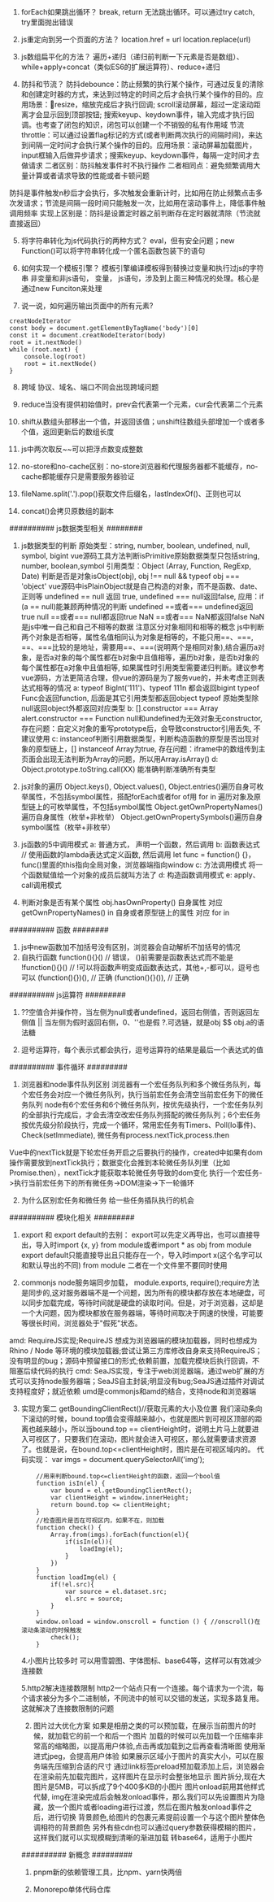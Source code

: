 <!--
 * @Author: your name
 * @Date: 2022-02-28 15:20:17
 * @LastEditTime: 2022-05-09 23:05:54
 * @LastEditors: yuzihan yuzihanyuzihan@163.com
 * @Description: 打开koroFileHeader查看配置 进行设置: https://github.com/OBKoro1/koro1FileHeader/wiki/%E9%85%8D%E7%BD%AE
 * @FilePath: /fe_interview/js/js高频题.md
-->
1. forEach如果跳出循环？
break, return 无法跳出循环。可以通过try catch, try里面抛出错误

2. js重定向到另一个页面的方法？
location.href = url
location.replace(url)

3. js数组扁平化的方法？
遍历+递归（递归前判断一下元素是否是数组）、while+apply+concat（类似ES6的扩展运算符）、reduce+递归

4. 防抖和节流？
防抖debounce：防止频繁的执行某个操作，可通过反复的清除和创建定时器的方式，来达到过特定的时间之后才会执行某个操作的目的。应用场景：resize，缩放完成后才执行回调; scroll滚动屏幕，超过一定滚动距离才会显示回到顶部按钮; 搜索keyup、keydown事件，输入完成才执行回调。也考查了闭包的知识，闭包可以创建一个不销毁的私有作用域
节流throttle：可以通过设置flag标记的方式(或者判断两次执行的间隔时间)，来达到间隔一定时间才会执行某个操作的目的。应用场景：滚动屏幕加载图片，input框输入后做异步请求；搜索keyup、keydown事件，每隔一定时间才去做请求
二者区别：防抖触发事件时不执行操作
二者相同点：避免频繁调用大量计算或者请求导致的性能或者卡顿问题

防抖是事件触发n秒后才会执行，多次触发会重新计时，比如用在防止频繁点击多次发请求；节流是间隔一段时间只能触发一次，比如用在滚动事件上，降低事件触调用频率
实现上区别是：防抖是设置定时器之前判断存在定时器就清除（节流就直接返回）


5. 将字符串转化为js代码执行的两种方式？
eval，但有安全问题；new Function()可以将字符串转化成一个匿名函数包装下的语句

6. 如何实现一个模板引擎？
模板引擎编译模板得到替换过变量和执行过js的字符串
非变量和非js语句， 变量， js语句，涉及到上面三种情况的处理。核心是通过new Funciton来处理

7. 说一说，如何遍历输出页面中的所有元素?
```
creatNodeIterator
const body = document.getElementByTagName('body')[0]
const it = document.creatNodeIterator(body)
root = it.nextNode()
while (root.next) {
    console.log(root)
    root = it.nextNode()
}
```
8. 跨域
协议、域名、端口不同会出现跨域问题

9. reduce当没有提供初始值时，prev会代表第一个元素，cur会代表第二个元素

10. shift从数组头部移出一个值，并返回该值；unshift往数组头部增加一个或者多个值，返回更新后的数组长度

11. js中两次取反~~可以把浮点数变成整数

12. no-store和no-cache区别：no-store浏览器和代理服务器都不能缓存，no-cache都能缓存只是需要服务器验证

13. fileName.split('.').pop()获取文件后缀名，lastIndexOf()、正则也可以

14. concat()会拷贝原数组的副本

########## js数据类型相关 ########
1. js数据类型的判断
原始类型：string, number, boolean, undefined, null, symbol, bigint
vue源码工具方法判断isPrimitive原始数据类型只包括string, number, boolean,symbol
引用类型：Object (Array, Function, RegExp, Date)
判断是否是对象isObject(obj), obj !== null && typeof obj === 'object'
vue源码中isPlainObject就是自己构造的对象，而不是函数、date、正则等
undefined == null 返回 true, undefined === null返回false, 应用：if (a == null)能兼顾两种情况的判断
undefined ==或者=== undefined返回true
null ==或者=== null都返回true
NaN ==或者=== NaN都返回false  NaN是js中唯一自己和自己不相等的数据
注意区分对象相同和相等的概念
js中判断两个对象是否相等，属性名值相同认为对象是相等的，不能只用==、===, ==、===比较的是地址，需要用==、===(说明两个是相同对象),结合遍历a对象，是否a对象的每个属性都在b对象中且值相等，遍历b对象，是否b对象的每个属性都在a对象中且值相等, 如果属性时引用类型需要递归判断。建议参考vue源码，方法更简洁合理，但vue的源码是为了服务vue的，并未考虑正则表达式相等的情况
a: typeof BigInt('111')、typeof 111n 都会返回bigint
typeof Func会返回function, 后面是其它引用类型都返回object
typeof 原始类型除null返回object外都返回对应类型
b: [].constructor === Array  alert.constructor === Function null和undefined为无效对象无constructor, 存在问题：自定义对象的重写prototype后，会导致constructor引用丢失, 不建议使用
c: instanceof判断引用数据类型，判断构造函数的原型是否出现对象的原型链上，[] instanceof Array为true, 存在问题：iframe中的数组传到主页面会出现无法判断为Array的问题，所以用Array.isArray()
d: Object.prototype.toString.call(XX) 能准确判断准确所有类型

2. js对象的遍历
Object.keys(), Object.values(), Object.entries()遍历自身可枚举属性，不包括symbol属性，搭配forEach或者for of用
for in 遍历对象及原型链上的可枚举属性，不包括symbol属性
Object.getOwnPropertyNames()遍历自身属性（枚举+非枚举）
Object.getOwnPropertySymbols()遍历自身symbol属性（枚举+非枚举）

3. js函数的5中调用模式
a: 普通方式， 声明一个函数，然后调用
b: 函数表达式
// 使用函数的lambda表达式定义函数, 然后调用
let func = function() {}， func()里面的this指向全局对象，浏览器端指向window
c: 方法调用模式
将一个函数赋值给一个对象的成员后就叫方法了
d: 构造函数调用模式
e: apply、call调用模式

4. 判断对象是否有某个属性
obj.hasOwnProperty() 自身属性  对应getOwnPropertyNames()
in 自身或者原型链上的属性 对应 for in

########## 函数 ########
1. js中new函数加不加括号没有区别，浏览器会自动解析不加括号的情况
2. 自执行函数
function(){}()  // 错误， ()前需要是函数表达式而不能是
!function(){}()  // !可以将函数声明变成函数表达式，其他+,-都可以，逗号也可以
(function(){})(), // 正确 
(function(){}()), // 正确

########## js运算符 #########
1. ??空值合并操作符，当左侧为null或者undefined，返回右侧值，否则返回左侧值
|| 当左侧为假时返回右侧，0、''也是假
?.可选链，就是obj $$ obj.a的语法糖

2. 逗号运算符，每个表示式都会执行，逗号运算符的结果是最后一个表达式的值


########## 事件循环 #########
1. 浏览器和node事件队列区别
浏览器有一个宏任务队列和多个微任务队列，每个宏任务会对应一个微任务队列，执行当前宏任务会清空当前宏任务下的微任务队列
node有6个宏任务和6个微任务队列，按优先级执行，一个宏任务队列的全部执行完成后，才会去清空改宏任务队列搭配的微任务队列；6个宏任务按优先级分阶段执行，完成一个循环，常用宏任务有Timers、Poll(Io事件)、Check(setImmediate), 微任务有process.nextTick,process.then

Vue中的nextTick就是下轮宏任务开启之后要执行的操作，created中如果有dom操作需要放到nextTick执行；数据变化会推到本轮微任务队列里（比如Promise.then），nextTick才能获取本轮微任务导致的dom变化
执行一个宏任务->执行当前宏任务下的所有微任务->DOM渲染->下一轮循环

2. 为什么区别宏任务和微任务
给一些任务插队执行的机会



########## 模块化相关 #########
1. export 和 export default的去别：
export可以先定义再导出，也可以直接导出，导入时import {x, y} from module或者import * as obj from module
export default只能直接导出且只能存在一个，导入时import x(这个名字可以和默认导出的不同) from module
二者在一个文件里不要同时使用

2. commonjs node服务端同步加载， module.exports, require();require方法是同步的,这对服务器端不是一个问题，因为所有的模块都存放在本地硬盘，可以同步加载完成，等待时间就是硬盘的读取时间。但是，对于浏览器，这却是一个大问题，因为模块都放在服务器端，等待时间取决于网速的快慢，可能要等很长时间，浏览器处于"假死"状态。

amd: RequireJS实现;RequireJS 想成为浏览器端的模块加载器，同时也想成为 Rhino / Node 等环境的模块加载器;尝试让第三方库修改自身来支持RequireJS；没有明显的bug；源码中预留接口的形式;依赖前置，加载完模块后执行回调，不阻塞后续代码的执行
cmd: SeaJS实现，专注于web浏览器端，通过web扩展的方式可以支持node服务器端；SeaJS自主封装;明显没有bug;SeaJS通过插件对调试支持程度好；就近依赖
umd是commonjs和amd的结合，支持node和浏览器端

3. <script type="module"> 
允许在script标签内执行import和export操作，或者src里引入包含import导入的js文件


########## http协议 #########
1. cookie属性：名、值、域名、路径、大小、httponly(为true, http请求头会有cookie信息，但不能通过document.cookie访问)、secure(设置是否只能通过https传递)、expires/Max-Age(不设置的话默认和session一起失效，浏览器关闭失效)

2. http请求：
http1定义了get\post\head
http1.1新增了options、put、delete、trace、connect
get请求指定的页面信息，并返回实体主题；get请求应该只是检索数据，并且不对数据产生其他影响；GET请求可以缓存，浏览器历史记录可以查找GET请求；GET请求有长度限制，仅用于请求数据；处理敏感数据不能用get请求
HEAD类似于get请求，只不过返回的响应中没有具体内容，用于获取报头；可以在不必传输整个响应内容的情况下，就可以获取包含在响应消息头中的元信息。
POST用于提交数据，例如提交表单或者上传文件，数据被包含在请求体中，POST请求可能会导致新的资源建立或者已有资源修改；POST请求不会被缓存，对数据长度没有限制，无法从浏览器历史记录中查到POST请求
PUT用发送的数据取代指定文档的内容；发送数据到服务器以创建或者更新资源，将包含的元素放在所提供的URI下，如果URI指示的是当前资源，则会被改变，如果URI未指示当前资源，则服务器可以使用该URI创建资源

DELETE请求服务器删除URI指定的资源

CONNECT是1.1中预留给将连接改为管道方式的代理服务器

OPTIONS允许客户端查看服务器的性能；返回服务器针对特定资源所支持的HTTP请求方法，也可以利用向web服务器发送‘*’的请求来测试服务器的功能性；就是预检请求，用于检测服务器允许的http方法；发跨域请求前先发OPTIONS请求，即CORS预检请求，服务器接受该跨域请求，浏览器才继续发起正式请求；客户端可以对特定的 URL 使用 OPTIONS 方法，也可以对整站（通过将 URL 设置为"*"）使用该方法；不会触发CORS预检的请求成为简单请求，否则就是复杂请求

TRACE用于回显服务器的请求，主要用于测试或者诊断；用于沿着目标资源的路径执行环回测试

1）方法名称是区分大小写的，当某个请求所针对的资源不支持对应的请求方法的时候，服务器应当返回状态码405（Mothod Not Allowed）；当服务器不认识或者不支持对应的请求方法时，应返回状态码501（Not Implemented）。
2）HTTP服务器至少应该实现GET和HEAD/POST方法，其他方法都是可选的，此外除上述方法，特定的HTTP服务器支持扩展自定义的方法。

3. http2
新的二进制格式（Binary Format），HTTP1.x的解析是基于文本。基于文本协议的格式解析存在天然缺陷，文本的表现形式有多样性，要做到健壮性考虑的场景必然很多，二进制则不同，只认0和1的组合。基于这种考虑HTTP2.0的协议解析决定采用二进制格式，实现方便且健壮。

多路复用（MultiPlexing），即连接共享，即每一个request都是是用作连接共享机制的。一个request对应一个id，这样一个连接上可以有多个request，每个连接的request可以随机的混杂在一起，接收方可以根据request的 id将request再归属到各自不同的服务端请求里面。
HTTP/2 通过让所有数据流共用同一个连接，可以更有效地使用 TCP 连接，让高带宽也能真正的服务于 HTTP 的性能提升。

header压缩，如上文中所言，对前面提到过HTTP1.x的header带有大量信息，而且每次都要重复发送，HTTP2.0使用encoder来减少需要传输的header大小，通讯双方各自cache一份header fields表，既避免了重复header的传输，又减小了需要传输的大小。

服务端推送（server push），同SPDY一样，HTTP2.0也具有server push功能。
服务端推送能把客户端所需要的资源伴随着index.html一起发送到客户端，省去了客户端重复请求的步骤。正因为没有发起请求，建立连接等操作，所以静态资源通过服务端推送的方式可以极大地提升速度

########## 跨域 #########
1. 带有src属性的标签都有跨域能力，比如script,img,link,video、audio、iframe
jsonp只支持get请求，CORS支持所有的请求方式
```
// jsonp的使用示例
<script>
const callback = (data) => {
    console.log(data)
}
</script>
<script src="https://xxx.com?page=1&callback=callback" />
// 手写实现jsonp(json with padding, 就是入参是json的回调函数)
// 使用示例: myJsonp('https://xxx.com?page=1', { name: 'yu' })

const myJsonp = (url = '', params = {}, callback = () => {}) => {
    // 1. 初始化 数组和字符串都有includes方法
    // 创建url和参数之间的拼接符，url中如果有'?'说明已经有url里包含一部分参数，
    // 后面只需要'&'拼接符，否则需要'?'拼接符拼接后面参数
    let queryChar = url.includes('?') ? '&' : '？'
    let paraArr = []
    for (let [key, value] of params.entries) {
        paraArr.push(`${key}=${value}`)
    }
    // 设置回调函数名
    let cbName = cb + Math.random().toString().replace('.', '')
    paraArr.push(`callback=$cbName`)
    let src = url + paraArr.join('&')

    // 2. 创建scripNode
    let scripNode = document.createNode('script')
    scripNode.src = src

    // 3. 绑定全局回调 jsonp传参回调函数需要是全局的，因为script就是在html文档最外层
    window[cbName] = (data) => {
        callback(data)
        document.body.removeChild(scripNode)
    }

    // 4. 添加scriptNode
    document.body.appendChild(scripNode)
}

```
2. CORS流程，JSONP只支持get请求，推荐使用CORS方式跨域，流程：浏览器发头带origin源的请求->服务器看origin字段的请求头后，就在响应中添加Access-Control-Allow-Origin标头，指定请求来源（或者*允许任何来源）->浏览器收到带Access-Control-Allow-Origin标头的响应后，会允许与客户端站点共享响应数据

########## 浏览器的垃圾回收机制 #########
1. 浏览器内存，64位的话1.4G, 新生代64M(From 和 To分别为32M), 32位的都减半
新生代使用copy的方式，使From和To互换，用空间换时间
老生态使用标记清除或者标记整理（内存空间整理，有引用的对象在内存中变连续，覆盖垃圾对象）
之前V8引擎使用的是全停顿标记法（垃圾回收一次全部标记，阻塞主线程时间就会比较久），现在使用增量标记和黑白灰三色标记法（一次只标记比如一层的少量对象，以前全停顿标记将存在引用的对象直接置黑，现在是每次少量一层的置灰，儿子置黑下次判断要不要置灰，下次扫描将上次灰色的地方作为临时根节点，从下一个黑色的地方开始扫描，将当前黑色置灰，并将和当前灰色关联的几个兄弟节点置黑、父节点置白，最终在使用对象都变白），这样垃圾回收和js主线程切换就变得频繁，每次时间垃圾回收时间都很短，页面无感知
老的IE用过引用计数法，这个存在很多问题

手机的碎片整理，也是标记整理，堆是连续空间，大数组也会占用连续空间

2. 新生代如何晋升老年代
From中的对象有没经过scavenge回收也就是copy过一次（node是1次，JVM就是15次），如果没有copy过一次就会被copy到To 这个半空间里；如果copy过一次，且To空间使用超过25%的容量（也就是8M）,满足了这两个条件，才会真正晋升到老生代，进入老生代就会比较稳定，一般情况就不会被清楚掉

3. 程序员到了一定年限要研究底层、源码，不能只是做做界面

4. V8是如何处理变量（内存）的
浏览器端查看内存指令：window.performance.memory
node端：process.memoryUsage() node的内存可以扩展，但扩展的不是V8的内存，而是C++内存；如果使用超过2G，会爆掉，提示内存分配失败，javascript heap out of memory 

5. V8引擎优化，全局变量不能被清除，怎么解除V8内存的限制，max-old-space-size=2048M(默认值),例如改为4096；max-new-space-size=102400KB（新生代用的是KB）,很少改新生态的内存
示例： node --max-old-space-size=4096 XX.js
场景：上传大文件超过2G,超过V8引擎限制会失败；npm run build打包超过内存限制时，package.json中script可以使用"build": node max-old-space-size=4096 build/build.js也可以突破内存2G的限制，一般只能接受空闲内存的75%

6. 全局变量和局部变量的区别：局部变量当程序执行结束，没有引用的时候就会消失；全局变量始终存活直到程序运行结束,也就是进程结束；多个大数组定义成局部变量就可以解决内存溢出的问题
局部变量所在函数执行完后，先被标记，当内存不够时就会被整理
程序执行的时候会看到卡顿的状态，就是GC的整理清除流程

########## 文档对象模型DOM #########
1. dataset自定义属性，html元素上面的自定义属性data开头中划线分割，data-date-of-birth, jsDOM读写的时候驼峰el.dataset.dateOfBirth

########## 浏览器相关BOM #########
1. let start = performance.now(); let end = performance.now()
可用于计算某段代码的执行时间

2. html词法解析器：html解析过程的输入是一串代码，这些代码通过标记化阶段，然后是树构建阶段，输出一个document对象
标记化
词法分析过程，将输入内容解析成多个标记
包括起始标记，结束标记，属性名称，属性值
标记生成器识别标记，传递给树构造器，然后接受下一个字符以识别下一个标记,如此反复直到输入的结束。标记化算法的输出结果是html标记

3. 浏览器内存泄露情况
全局变量：顶层代码window环境下，变量使用后，无需再次使用，然而变量未释放空间；
控制台打印：console.log()也是占用内存空间的；
分离的Dom节点：已删除的dom节点，然而其引用未释放, 我们看到节点innerBox删除后，其引用还存在，应该在删除后将innerBox=null，释放内存；
闭包的不正确使用：将闭包使用后，应正确将其引用释放，赋值为null；
定时器未能及时关闭；
绑定的事件组件卸载后未移除

4. 前端页面卡顿优化
页面前端代码的性能瓶颈大多集中在DOM操作上
首先，DOM操作为什么会影响性能。在浏览器中，DOM的实现和ECMAScript的实现是分离的。例如，在IE中，ECMAScript的实现在jscript.dll中，而DOM的实现在mshtml.dll中；在chrome中使用webkit的WebCore处理DOM和渲染，但ECMAScript是在V8引擎中实现的，其他浏览器的情况类似，所以通过Javascript调用dom接口，是相当于两个模块的交互。相比较在同一模块中的调用，这种跨模块的调用其性能损耗是很高的，但DOM操作对性能影响最大是因为它导致了浏览器的重绘和重排
方法一：合并多此dom操作为单次dom操作
通过class类名来元素的大量样式更改，代码维护性较好。
通过innerHTML接口来修改DOM元素的内容时，以字符串方式拼接好代码后，一次性赋值给
DOM元素的innerHTML接口。
方法二： 把DOM元素离线或隐藏后修改
把元素从页面流中脱离或隐藏，这样处理后，只会在DOM元素脱离或添加时，或者是隐藏或显示时才会造成页面的重绘会重排，对脱离了页面布局的DOM元素操作就不会导致页面的性能问题。
这种方式适合需要大批量修改dom元素的情况。具体方式由三种：
(1) 使用文档片段
文档片段是一个轻量级的document对象，并不会和特定的页面关联，通过在文档片段上进行DOM操作，可以降低DOM操作对页面性能的影响，这种方式是创建一个文档片段，并在此片段上
进行必要的DOM操作，操作完成后将它附加在页面中，对页面的影响只存在于最后把文档片段附加到页面的这一步操作上。
var fragment=document.createDocumentFragment();
//一些基于fragment的大量dom操作
document.getElementById('myElement').appendChild(fragment);
(2)隐藏元素
通过隐藏元素，达到在页面上移除元素的效果，经过大量的DOM操作后恢复元素原来的display样式，只有隐藏和显示元素时会引起页面重绘或重排操作。
var myElement=document.getElementById('myElement')；
myElement.style.display='none';
//dom操作
myElement.style.display='block';
(3)克隆DOM元素到内存中
把页面上的DOM元素克隆一份到内存中，然后在内存中操作克隆的元素，操作完成后使用此克隆元素替换页面中原来的DOM元素，只有替换元素时会影响性能,在内存中操作克隆元素不会引起页面上的性能损耗。
var old=document.getElementById('myElement');
var clone=old.cloneNode(true);
//dom操作
old.parentNode.replaceChild(clone,old);
3.设置具有动画效果的DOM元素的position属性为fixed或absolute
把页面中具有动画效果的元素设置为绝对定位，使得元素脱离页面布局流，从未避免了页面频繁的重排，只涉及动画元素自身的重排。这种做法可以提高动画效果的展示性能。(在动画开始时将其设置为绝对定位，等动画结束后恢复原始的定位设置)。
4.谨慎获得dom元素的布局信息，变量本地化。
把获取到的元素的布局信息值缓存在局部变量中。在有大量的DOM操作时，避免获取dom元素的布局信息，如果需要布局信息，最好在DOM操作之前就取好存放。
5.使用事件托管方式绑定事件
在DOM元素上绑定事件或影响页面的性能，一方面，绑定事件本身会占用处理时间，另一方面，浏览器保存事件绑定也会占用内存。使用事件托管方式，即利用事件冒泡机制，只在父元素上绑定事件处理，用于处理所有子元素的事件，在事件处理函数中根据传入的参数判断事件源元素，针对不同的元素做不同的处理。这种方式有很大的灵活性，可以方便的添加或删除子元素，不需要考虑因元素移除或添加需要修改事件绑定。

########## 前端优化 #########
1. 图片加载过多问题
加载的图片太多或者太大导致页面加载完成慢的问题；图片太多导致向服务器请求的次数太多,图片太大导致每次请求的时间过长,导致用户长时间等待。

一.大量图片加载优化方案
1.将图片服务和应用服务分离(从架构师的角度思考)
对于服务器来说,图片始终是最消耗系统资源的,如果将图片服务和应用服务放在同一服务器的话,应用服务器很容易会因为图片的高I/O负载而崩溃,所以当网站存在大量的图片读写操作时,建议使用图片服务器。浏览器在同一时间对同一域名下的资源的并发请求数目是有限制的,一般在2-6之间,超过限制数目的请求就会被阻塞.
2.图片压缩方案
我们可以借助一些第三方软件来进行压缩,压缩后分辨率不变,肉眼看不失真；
我们项目中对使用的图片基本都会进行压缩再上传。
3.图片懒加载
图片懒加载,简单来说就是在页面渲染过程中,图片不会一次性全部加载,会在需要的时候加载,比如当滚动条滚动到某一个位置时触发事件加载图片。
为优化回流，可以先设置占位符
实现方案一
document.documentElement.clientHeight//获取屏幕可视区域的高度
document.documentElement.scrollTop//获取浏览器窗口顶部与文档顶部之间的距离，也就是滚动条滚动的距离
element.offsetTop//获取元素相对于文档顶部的高度
如果：clientHeight+scroolTop>offsetTop，则图片进入了可视区内，则被请求。
代码实现：
<script>
    var imgs = document.querySelectorAll('img');

    //offsetTop是元素与offsetParent的距离，循环获取直到页面顶部
    function getTop(e) {
        var T = e.offsetTop;
        while(e = e.offsetParent) {
            T += e.offsetTop;
        }
        return T;
    }

    function lazyLoad(imgs) {
        var H = document.documentElement.clientHeight;//获取可视区域高度
        var S = document.documentElement.scrollTop || document.body.scrollTop;
        for (var i = 0; i < imgs.length; i++) {
            if (H + S > getTop(imgs[i])) {
                imgs[i].src = imgs[i].getAttribute('data-src');
            }
        }
    }

    window.onload = window.onscroll = function () { //onscroll()在滚动条滚动的时候触发
        lazyLoad(imgs);
    }
</script>
实现方案二
getBoundingClientRect()//获取元素的大小及位置
我们滚动条向下滚动的时候，bound.top值会变得越来越小，也就是图片到可视区顶部的距离也越来越小，所以当bound.top == clientHeight时，说明土片马上就要进入可视区了，只要我们在滚动，图片就会进入可视区，那么就需要请求资源了。也就是说，在bound.top<=clientHeight时，图片是在可视区域内的。
代码实现：
var imgs = document.querySelectorAll('img');

        //用来判断bound.top<=clientHeight的函数，返回一个bool值
        function isIn(el) {
            var bound = el.getBoundingClientRect();
            var clientHeight = window.innerHeight;
            return bound.top <= clientHeight;
        } 
        //检查图片是否在可视区内，如果不在，则加载
        function check() {
            Array.from(imgs).forEach(function(el){
                if(isIn(el)){
                    loadImg(el);
                }
            })
        }
        function loadImg(el) {
            if(!el.src){
                var source = el.dataset.src;
                el.src = source;
            }
        }
        window.onload = window.onscroll = function () { //onscroll()在滚动条滚动的时候触发
            check();
        }
4.小图片比较多时
可以用雪碧图、字体图标、base64等，这样可以有效减少连接数

5.http2解决连接数限制
http2一个站点只有一个连接。每个请求为一个流，每个请求被分为多个二进制帧，不同流中的帧可以交错的发送，实现多路复用。这就解决了连接数限制的问题

2. 图片过大优化方案
如果是相册之类的可以预加载，在展示当前图片的时候，就加载它的前一个和后一个图片
加载的时候可以先加载一个压缩率非常高的缩略图，以提高用户体验,点击再或加载到之后再查看清晰图
使用渐进式jpeg，会提高用户体验
如果展示区域小于图片的真实大小，可以在服务端先压缩到合适的尺寸
通过link标签preload预加载<link rel="preload" href="./img/all.jpg" as="image" />添加上后，浏览器会在渲染前先加载完图片，这样图片在显示时会整张地显示
图片拆分,现在大图片是5MB，可以拆成了9个400多KB的小图片
图片onload前用其他样式代替, img在渲染完成后会触发onload事件，那么我们可以先设置图片为隐藏，放一个图片或者loading进行过渡，然后在图片触发onload事件之后，进行切换
背景颜色,给图片的包裹元素提前设置一个与这个图片整体色调相符的背景颜色
另外有些cdn也可以通过query参数获得模糊的图片，这样我们就可以实现模糊到清晰的渐进加载
转base64，适用于小图片





########## 新概念 #########
1. pnpm新的依赖管理工具，比npm、yarn快两倍

2. Monorepo单体代码仓库


